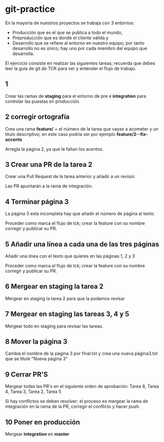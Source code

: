 # git-practice

En la mayoría de nuestros proyectos se trabaja con 3 entornos:
 - Producción que es el que se publica a todo el mundo, 
 - Preproducción que es donde el cliente válida y 
 - Desarrollo que se refiere al entorno en nuestro equipo; por tanto desarrollo no es único; hay uno por cada miembro del equipo que desarrolla.
 
El ejercicio consiste en realizar las siguientes tareas; recuerda que debes leer la guía de git de TCK para ver y entender el flujo de trabajo.

## 1
Crear las ramas de **staging** para el entorno de pre e **integration** para controlar las puestas en producción.

## 2 corregir ortografía

Crea una rama **feature/** + el número de la tarea que vayas a acometer y un título descriptivo; en este caso podría ser por ejemplo **feature/2--fix-accents**

Arregla la página 2, ya que le faltan los acentos.

## 3 Crear una PR de la tarea 2

Crear una Pull Request de la tarea anterior y añadir a un revisor.

Las PR apuntarán a la rama de integración.

## 4 Terminar página 3

La página 3 esta incompleta hay que añadir el número de página al texto.

Proceder como marca el flujo de tck; crear la feature con su nombre corregir y publicar su PR.

## 5 Añadir una línea a cada una de las tres páginas

Añadir una línea con el texto que quieres en las páginas 1, 2 y 3

Proceder como marca el flujo de tck; crear la feature con su nombre corregir y publicar su PR.

## 6 Mergear en staging la tarea 2

Mergear en staging la tarea 2 para que la podamos revisar

## 7 Mergear en staging las tareas 3, 4 y 5

Mergear todo en staging para revisar las tareas.

## 8 Mover la página 3

Cambia el nombre de la página 3 por final.txt y crea una nueva página3.txt que se titule "Nueva página 3"

## 9 Cerrar PR'S

Mergear todas las PR's en el siguiente orden de aprobación: Tarea 8, Tarea 4, Tarea 3, Tarea 2, Tarea 5

Si hay conflictos se deben resolver; el proceso es mergear la rama de integración en la rama de la PR, corregir el conflicto y hacer push.

## 10 Poner en producción

Mergear **integration** en **master**